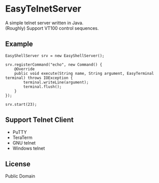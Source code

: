 # EasyTelnetServer

A simple telnet server written in Java. <br />
(Roughly) Support VT100 control sequences.

## Example

	EasyShellServer srv = new EasyShellServer();
	
	srv.registerCommand("echo", new Command() {
		@Override
		public void execute(String name, String argument, EasyTerminal terminal) throws IOException {
			terminal.writeLine(argument);
			terminal.flush();
		}
	});
	
	srv.start(23);

## Support Telnet Client

  * PuTTY
  * TeraTerm
  * GNU telnet
  * Windows telnet

## License

Public Domain
